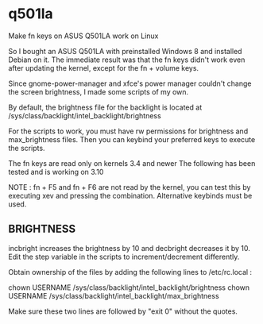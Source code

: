 q501la
======

Make fn keys on ASUS Q501LA work on Linux

So I bought an ASUS Q501LA with preinstalled Windows 8 and installed Debian on it.
The immediate result was that the fn keys didn't work even after updating the kernel, except for the fn + volume keys.

Since gnome-power-manager and xfce's power manager couldn't change the screen brightness, I made some scripts of my own.

By default, the brightness file for the backlight is located at /sys/class/backlight/intel_backlight/brightness

For the scripts to work, you must have rw permissions for brightness and max_brightness files.
Then you can keybind your preferred keys to execute the scripts.

The fn keys are read only on kernels 3.4 and newer
The following has been tested and is working on 3.10

NOTE : fn + F5 and fn + F6 are not read by the kernel, you can test this by executing xev and pressing the combination.
Alternative keybinds must be used.

## BRIGHTNESS

incbright increases the brightness by 10 and decbright decreases it by 10.
Edit the step variable in the scripts to increment/decrement differently.

Obtain ownership of the files by adding the following lines to /etc/rc.local : 


chown USERNAME /sys/class/backlight/intel_backlight/brightness
chown USERNAME /sys/class/backlight/intel_backlight/max_brightness

Make sure these two lines are followed by "exit 0" without the quotes.
